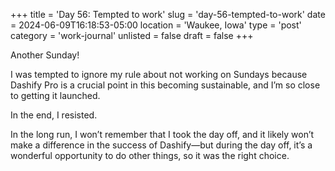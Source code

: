 +++
title = 'Day 56: Tempted to work'
slug = 'day-56-tempted-to-work'
date = 2024-06-09T16:18:53-05:00
location = 'Waukee, Iowa'
type = 'post'
category = 'work-journal'
unlisted = false
draft = false
+++

Another Sunday!

I was tempted to ignore my rule about not working on Sundays because Dashify Pro is a crucial point in this becoming sustainable, and I’m so close to getting it launched.

In the end, I resisted.

In the long run, I won’t remember that I took the day off, and it likely won’t make a difference in the success of Dashify—but during the day off, it’s a wonderful opportunity to do other things, so it was the right choice.
